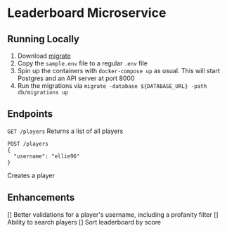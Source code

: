 # Leaderboard Microservice

## Running Locally

1. Download [migrate](https://github.com/golang-migrate/migrate)
2. Copy the `sample.env` file to a regular `.env` file
3. Spin up the containers with `docker-compose up` as usual. This will start Postgres and an API server at port 8000
4. Run the migrations via `migrate -database ${DATABASE_URL} -path db/migrations up`

## Endpoints

`GET /players`
Returns a list of all players

```
POST /players
{
  "username": "ellie96"
}
```
Creates a player

## Enhancements

[] Better validations for a player's username, including a profanity filter
[] Ability to search players
[] Sort leaderboard by score
